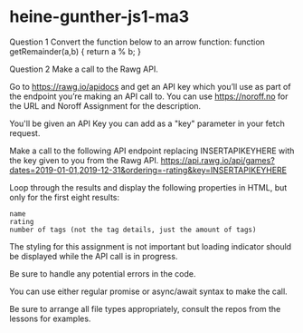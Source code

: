 # heine-gunther-js1-ma3

Question 1
Convert the function below to an arrow function:
function getRemainder(a,b) {
return a % b;
}

Question 2
Make a call to the Rawg API.

Go to https://rawg.io/apidocs and get an API key which you’ll use as part of the endpoint you’re making an API call to. You can use https://noroff.no for the URL and Noroff Assignment for the description.

You'll be given an API Key you can add as a "key" parameter in your fetch request.

Make a call to the following API endpoint replacing INSERTAPIKEYHERE with the key given to you from the Rawg API.
https://api.rawg.io/api/games?dates=2019-01-01,2019-12-31&ordering=-rating&key=INSERTAPIKEYHERE

Loop through the results and display the following properties in HTML, but only for the first eight results:

    name
    rating
    number of tags (not the tag details, just the amount of tags)

The styling for this assignment is not important but loading indicator should be displayed while the API call is in progress.

Be sure to handle any potential errors in the code.

You can use either regular promise or async/await syntax to make the call.

Be sure to arrange all file types appropriately, consult the repos from the lessons for examples.
